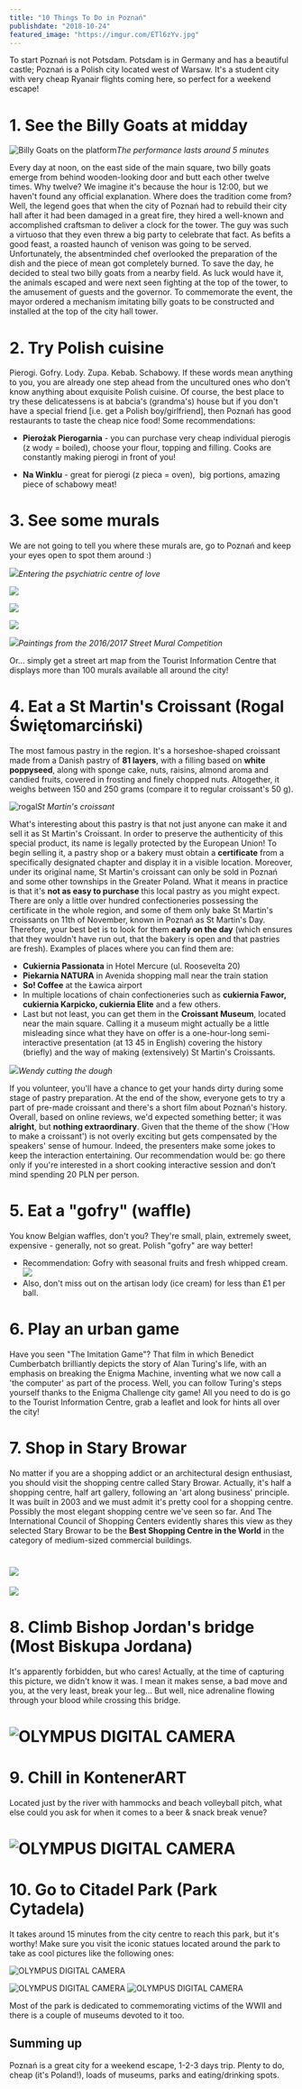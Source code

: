 ```yaml
---
title: "10 Things To Do in Poznań"
publishdate: "2018-10-24"
featured_image: "https://imgur.com/ETl6zYv.jpg"
---
```


To start Poznań is not Potsdam. Potsdam is in Germany and has a beautiful castle; Poznań is a Polish city located west of Warsaw. It's a student city with very cheap Ryanair flights coming here, so perfect for a weekend escape!

# 1\. See the Billy Goats at midday

![Billy Goats on the platform](https://macandwentravelling.files.wordpress.com/2018/09/p8280846.jpg "Billy Goats")*The performance lasts around 5 minutes*

Every day at noon, on the east side of the main square, two billy goats emerge from behind wooden-looking door and butt each other twelve times. Why twelve? We imagine it's because the hour is 12:00, but we haven't found any official explanation. Where does the tradition come from? Well, the legend goes that when the city of Poznań had to rebuild their city hall after it had been damaged in a great fire, they hired a well-known and accomplished craftsman to deliver a clock for the tower. The guy was such a virtuoso that they even threw a big party to celebrate that fact. As befits a good feast, a roasted haunch of venison was going to be served. Unfortunately, the absentminded chef overlooked the preparation of the dish and the piece of mean got completely burned. To save the day, he decided to steal two billy goats from a nearby field. As luck would have it, the animals escaped and were next seen fighting at the top of the tower, to the amusement of guests and the governor. To commemorate the event, the mayor ordered a mechanism imitating billy goats to be constructed and installed at the top of the city hall tower.

# 2\. Try Polish cuisine

Pierogi. Gofry. Lody. Zupa. Kebab. Schabowy. If these words mean anything to you, you are already one step ahead from the uncultured ones who don't know anything about exquisite Polish cuisine. Of course, the best place to try these delicatessens is at babcia's (grandma's) house but if you don't have a special friend \[i.e. get a Polish boy/girlfriend\], then Poznań has good restaurants to taste the cheap nice food! Some recommendations:

- **Pierożak Pierogarnia** - you can purchase very cheap individual pierogis (z wody = boiled), choose your flour, topping and filling. Cooks are constantly making pierogi in front of you!

- **Na Winklu** - great for pierogi (z pieca = oven),  big portions, amazing piece of schabowy meat!

# 3\. See some murals

We are not going to tell you where these murals are, go to Poznań and keep your eyes open to spot them around :)

![](https://macandwentravelling.files.wordpress.com/2018/09/p8270734.jpg)*Entering the psychiatric centre of love*

![](https://macandwentravelling.files.wordpress.com/2018/09/p8270744.jpg)

![](https://macandwentravelling.files.wordpress.com/2018/09/p8270755.jpg)

![](https://macandwentravelling.files.wordpress.com/2018/09/p8270761.jpg)

![](https://macandwentravelling.files.wordpress.com/2018/09/p8270773.jpg)*Paintings from the 2016&#47;2017 Street Mural Competition*

Or... simply get a street art map from the Tourist Information Centre that displays more than 100 murals available all around the city!

# 4\. Eat a St Martin's Croissant (Rogal Świętomarciński)

The most famous pastry in the region. It's a horseshoe-shaped croissant made from a Danish pastry of **81 layers**, with a filling based on **white poppyseed**, along with sponge cake, nuts, raisins, almond aroma and candied fruits, covered in frosting and finely chopped nuts. Altogether, it weighs between 150 and 250 grams (compare it to regular croissant's 50 g).

![rogal](https://macandwentravelling.files.wordpress.com/2018/09/rogal.jpg)*St Martin's croissant*

What's interesting about this pastry is that not just anyone can make it and sell it as St Martin's Croissant. In order to preserve the authenticity of this special product, its name is legally protected by the European Union! To begin selling it, a pastry shop or a bakery must obtain a **certificate** from a specifically designated chapter and display it in a visible location. Moreover, under its original name, St Martin's croissant can only be sold in Poznań and some other townships in the Greater Poland. What it means in practice is that it's **not as easy to purchase** this local pastry as you might expect. There are only a little over hundred confectioneries possessing the certificate in the whole region, and some of them only bake St Martin's croissants on 11th of November, known in Poznań as St Martin's Day. Therefore, your best bet is to look for them **early on the day** (which ensures that they wouldn't have run out, that the bakery is open and that pastries are fresh). Examples of places where you can find them are:

- **Cukiernia Passionata** in Hotel Mercure (ul. Roosevelta 20)
- **Piekarnia NATURA** in Avenida shopping mall near the train station
- **So! Coffee** at the Ławica airport
- In multiple locations of chain confectioneries such as **cukiernia Fawor, cukiernia Karpicko, cukiernia Elite** and a few others.
- Last but not least, you can get them in the **Croissant Museum**, located near the main square. Calling it a museum might actually be a little misleading since what they have on offer is a one-hour-long semi-interactive presentation (at 13 45 in English) covering the history (briefly) and the way of making (extensively) St Martin's Croissants.

![](https://macandwentravelling.files.wordpress.com/2018/09/p8280939.jpg)*Wendy cutting the dough*

If you volunteer, you'll have a chance to get your hands dirty during some stage of pastry preparation. At the end of the show, everyone gets to try a part of pre-made croissant and there's a short film about Poznań's history. Overall, based on online reviews, we'd expected something better; it was **alright**, but **nothing extraordinary**. Given that the theme of the show ('How to make a croissant') is not overly exciting but gets compensated by the speakers' sense of humour. Indeed, the presenters make some jokes to keep the interaction entertaining. Our recommendation would be: go there only if you're interested in a short cooking interactive session and don't mind spending 20 PLN per person.

# 5\. Eat a "gofry" (waffle)

You know Belgian waffles, don't you? They're small, plain, extremely sweet, expensive - generally, not so great. Polish "gofry" are way better!

- Recommendation: Gofry with seasonal fruits and fresh whipped cream.
![](https://macandwentravelling.files.wordpress.com/2018/10/5dad4-img_3465.jpg)
- Also, don't miss out on the artisan lody (ice cream) for less than £1 per ball.

# 6\. Play an urban game

Have you seen "The Imitation Game"? That film in which Benedict Cumberbatch brilliantly depicts the story of Alan Turing's life, with an emphasis on breaking the Enigma Machine, inventing what we now call a 'the computer' as part of the process. Well, you can follow Turing's steps yourself thanks to the Enigma Challenge city game! All you need to do is go to the Tourist Information Centre, grab a leaflet and look for hints all over the city!

# 7\. Shop in Stary Browar

No matter if you are a shopping addict or an architectural design enthusiast, you should visit the shopping centre called Stary Browar. Actually, it's half a shopping centre, half art gallery, following an 'art along business' principle. It was built in 2003 and we must admit it's pretty cool for a shopping centre. Possibly the most elegant shopping centre we've seen so far. And The International Council of Shopping Centers evidently shares this view as they selected Stary Browar to be the **Best Shopping Centre in the World** in the category of medium-sized commercial buildings.

# ![](https://macandwentravelling.files.wordpress.com/2018/09/p8280949.jpg)
![](https://macandwentravelling.files.wordpress.com/2018/09/p8280955.jpg)

# 8\. Climb Bishop Jordan's bridge (Most Biskupa Jordana)

It's apparently forbidden, but who cares! Actually, at the time of capturing this picture, we didn't know it was. I mean it makes sense, a bad move and you, at the very least, break your leg... But well, nice adrenaline flowing through your blood while crossing this bridge.

# ![OLYMPUS DIGITAL CAMERA](https://macandwentravelling.files.wordpress.com/2018/09/p8280960.jpg)

# 9\. Chill in KontenerART

Located just by the river with hammocks and beach volleyball pitch, what else could you ask for when it comes to a beer & snack break venue?

# ![OLYMPUS DIGITAL CAMERA](https://macandwentravelling.files.wordpress.com/2018/09/p8280958.jpg)

# 10\. Go to Citadel Park (Park Cytadela)

It takes around 15 minutes from the city centre to reach this park, but it's worthy! Make sure you visit the iconic statues located around the park to take as cool pictures like the following ones:

![OLYMPUS DIGITAL CAMERA](https://macandwentravelling.files.wordpress.com/2018/09/p8280910.jpg)

![OLYMPUS DIGITAL CAMERA](https://macandwentravelling.files.wordpress.com/2018/09/p8280863.jpg)
![OLYMPUS DIGITAL CAMERA](https://macandwentravelling.files.wordpress.com/2018/09/p8280918.jpg)

Most of the park is dedicated to commemorating victims of the WWII and there is a couple of museums devoted to it too.

## Summing up

Poznań is a great city for a weekend escape, 1-2-3 days trip. Plenty to do, cheap (it's Poland!), loads of museums, parks and eating/drinking spots.

